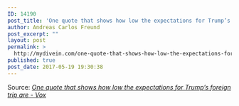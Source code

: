 ```yaml
---
ID: 14190
post_title: 'One quote that shows how low the expectations for Trump’s foreign trip are &#8211; Vox'
author: Andreas Carlos Freund
post_excerpt: ""
layout: post
permalink: >
  http://mydivein.com/one-quote-that-shows-how-low-the-expectations-for-trumps-foreign-trip-are-vox/
published: true
post_date: 2017-05-19 19:30:38
---
```

Source: <em><a href="https://www.vox.com/world/2017/5/19/15664162/trump-foreign-trip-saudi-arabia-israel-cnn">One quote that shows how low the expectations for Trump’s foreign trip are - Vox</a></em>